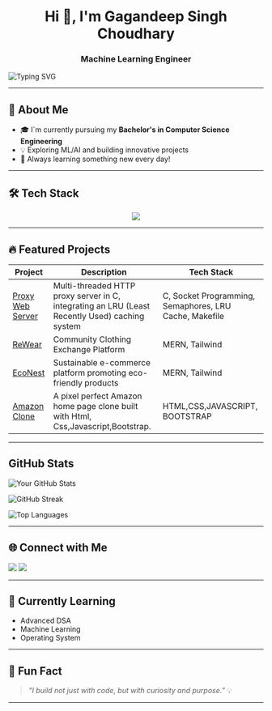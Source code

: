  <h1 align="center">Hi 👋, I'm Gagandeep Singh Choudhary</h1>
<h3 align="center">Machine Learning Engineer</h3>


![Typing SVG](https://readme-typing-svg.demolab.com?font=Fira+Code&weight=600&size=24&pause=1000&color=36BCF7&center=true&width=750&lines=+AI%2FML+Enthusiast+%7C+Passionate+Coder;🧠+Always+Learning+and+Building)



---

## 🚀 About Me
- 🎓 I`m currently pursuing my **Bachelor's in Computer Science Engineering**
- 💡 Exploring ML/AI and building innovative projects  
- 🧠 Always learning something new every day!

---

## 🛠️ Tech Stack

<p align="center">
  <img src="https://skillicons.dev/icons?i=python,c,cpp,git,github,vscode,html,css,bootstrap,anaconda"/>
</p>

---



## 🔥 Featured Projects

| Project | Description | Tech Stack |
|--------|-------------|------------|
| [Proxy Web Server](https://github.com/GagandeepSingh20/Proxy_Web_Server) | Multi-threaded HTTP proxy server in C, integrating an LRU (Least Recently Used) caching system  |C, Socket Programming, Semaphores, LRU Cache, Makefile|
| [ReWear](https://github.com/dhruvaaArya05/ReWear) | Community Clothing Exchange Platform | MERN, Tailwind |
| [EcoNest](https://github.com/GagandeepSingh20/EcoShop) | Sustainable e-commerce platform promoting eco-friendly products | MERN, Tailwind |
| [Amazon Clone](https://github.com/GagandeepSingh20/Amazon-Clone) | A pixel perfect Amazon home page clone built with Html, Css,Javascript,Bootstrap. | HTML,CSS,JAVASCRIPT, BOOTSTRAP |
---
##  GitHub Stats

![Your GitHub Stats](https://github-readme-stats.vercel.app/api?username=GagandeepSingh20&show_icons=true&theme=tokyonight)

![GitHub Streak](https://streak-stats.demolab.com?user=GagandeepSingh20&theme=tokyonight)

![Top Languages](https://github-readme-stats.vercel.app/api/top-langs/?username=GagandeepSingh20&layout=compact&theme=tokyonight)



---

## 🌐 Connect with Me

<p>
  <a href="https://www.linkedin.com/in/gagandeep-singh-choudhary-855a53242/"><img src="https://img.shields.io/badge/LinkedIn-blue?style=for-the-badge&logo=linkedin" /></a>
  <a href="mailto:gchoudhary16555@email.com"><img src="https://img.shields.io/badge/Email-D00000?style=for-the-badge&logo=gmail&logoColor=white" /></a>
</p>

---

## 🧠 Currently Learning

- Advanced DSA
- Machine Learning
- Operating System

---

## 📌 Fun Fact

> *“I build not just with code, but with curiosity and purpose.”* 💡

---



